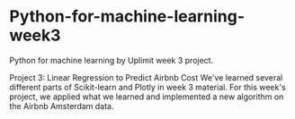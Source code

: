 # Python-for-machine-learning-week3
Python for machine learning by Uplimit week 3 project.

Project 3: Linear Regression to Predict Airbnb Cost
We've learned several different parts of Scikit-learn and Plotly in week 3 material. For this week's project, we applied what we learned and implemented a new algorithm on the Airbnb Amsterdam data.
